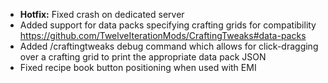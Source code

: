 - **Hotfix:** Fixed crash on dedicated server
- Added support for data packs specifying crafting grids for compatibility https://github.com/TwelveIterationMods/CraftingTweaks#data-packs
- Added /craftingtweaks debug command which allows for click-dragging over a crafting grid to print the appropriate data pack JSON
- Fixed recipe book button positioning when used with EMI